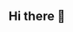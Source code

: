 ## Hi there 👋

<!--
**kevinmatula/kevinmatula** is a ✨ _special_ ✨ repository because its `README.md` (this file) appears on your GitHub profile.

Here are some ideas to get you started:

- 🔭 I’m currently working on interleave studios
- 🌱 I’m currently learning Python
- 👯 I’m looking to collaborate on a machine learning project
- 🤔 I’m looking for help with competitive programming
- 💬 Ask me about my projects
- 📫 How to reach me: matulakevin91@gmail.com
- 😄 Pronouns: He/Him
- ⚡ Fun fact: I speak Polish
-->
